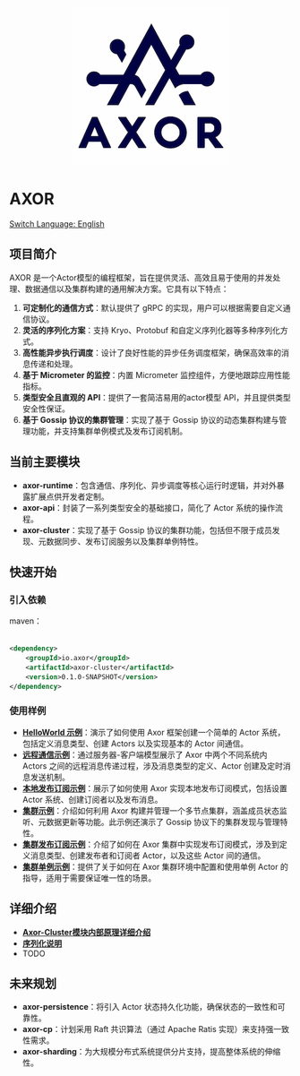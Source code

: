 <div align="center">
<img alt="icon.png" src="docs/images/icon.png"/>
</div>

# AXOR
[Switch Language: English](README.md)

## 项目简介

AXOR 是一个Actor模型的编程框架，旨在提供灵活、高效且易于使用的并发处理、数据通信以及集群构建的通用解决方案。它具有以下特点：

1. **可定制化的通信方式**：默认提供了 gRPC 的实现，用户可以根据需要自定义通信协议。
2. **灵活的序列化方案**：支持 Kryo、Protobuf 和自定义序列化器等多种序列化方式。
3. **高性能异步执行调度**：设计了良好性能的异步任务调度框架，确保高效率的消息传递和处理。
4. **基于 Micrometer 的监控**：内置 Micrometer 监控组件，方便地跟踪应用性能指标。
5. **类型安全且直观的 API**：提供了一套简洁易用的actor模型 API，并且提供类型安全性保证。
6. **基于 Gossip 协议的集群管理**：实现了基于 Gossip 协议的动态集群构建与管理功能，并支持集群单例模式及发布订阅机制。

## 当前主要模块

- **axor-runtime**：包含通信、序列化、异步调度等核心运行时逻辑，并对外暴露扩展点供开发者定制。
- **axor-api**：封装了一系列类型安全的基础接口，简化了 Actor 系统的操作流程。
- **axor-cluster**：实现了基于 Gossip 协议的集群功能，包括但不限于成员发现、元数据同步、发布订阅服务以及集群单例特性。

## 快速开始

### 引入依赖

maven：

```xml

<dependency>
    <groupId>io.axor</groupId>
    <artifactId>axor-cluster</artifactId>
    <version>0.1.0-SNAPSHOT</version>
</dependency>
```

### 使用样例

- [**HelloWorld 示例**](docs/example/helloworld-cn)：演示了如何使用 Axor 框架创建一个简单的 Actor
  系统，包括定义消息类型、创建 Actors 以及实现基本的 Actor 间通信。
- [**远程通信示例**](docs/example/remote_contact-cn)：通过服务器-客户端模型展示了 Axor 中两个不同系统内
  Actors 之间的远程消息传递过程，涉及消息类型的定义、Actor 创建及定时消息发送机制。
- [**本地发布订阅示例**](docs/example/local_pubsub-cn)：展示了如何使用 Axor 实现本地发布订阅模式，包括设置
  Actor 系统、创建订阅者以及发布消息。
- [**集群示例**](docs/example/cluster_simple-cn)：介绍如何利用 Axor
  构建并管理一个多节点集群，涵盖成员状态监听、元数据更新等功能。此示例还演示了 Gossip 协议下的集群发现与管理特性。
- [**集群发布订阅示例**](docs/example/cluster_pubsub-cn)：介绍了如何在 Axor
  集群中实现发布订阅模式，涉及到定义消息类型、创建发布者和订阅者 Actor，以及这些 Actor 间的通信。
- [**集群单例示例**](docs/example/cluster_singleton-cn)：提供了关于如何在 Axor 集群环境中配置和使用单例
  Actor 的指导，适用于需要保证唯一性的场景。

## 详细介绍
- [**Axor-Cluster模块内部原理详细介绍**](docs/cluster-membership-cn)
- [**序列化说明**](docs/serialization-cn.md)
- TODO

## 未来规划

- **axor-persistence**：将引入 Actor 状态持久化功能，确保状态的一致性和可靠性。
- **axor-cp**：计划采用 Raft 共识算法（通过 Apache Ratis 实现）来支持强一致性需求。
- **axor-sharding**：为大规模分布式系统提供分片支持，提高整体系统的伸缩性。
